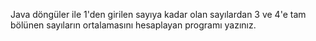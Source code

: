 Java döngüler ile 1'den girilen sayıya kadar olan sayılardan 3 ve 4'e tam bölünen sayıların ortalamasını hesaplayan programı yazınız.
